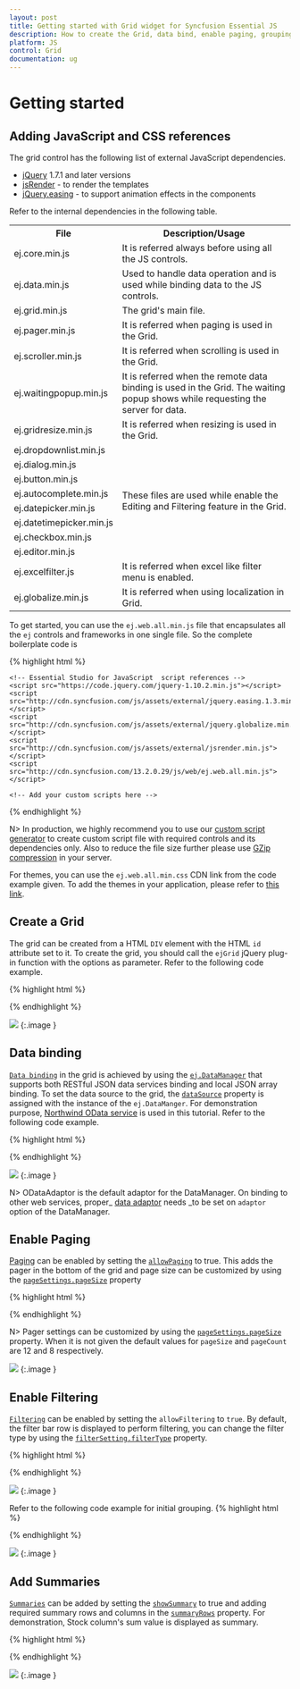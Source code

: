 ```yaml
---
layout: post
title: Getting started with Grid widget for Syncfusion Essential JS
description: How to create the Grid, data bind, enable paging, grouping, filtering and add summaries
platform: JS
control: Grid
documentation: ug
---
```

# Getting started

## Adding JavaScript and CSS references

The grid control has the following list of external JavaScript dependencies. 

* [jQuery](http://jquery.com/) 1.7.1 and later versions
* [jsRender](https://github.com/borismoore/jsrender) - to render the templates
* [jQuery.easing](http://gsgd.co.uk/sandbox/jquery/easing/) - to support animation effects in the components

Refer to the internal dependencies in the following table.

<table>
<tr>
<th>
File                          </th><th>
Description/Usage</th></tr>
<tr>
<td>
ej.core.min.js</td><td>
It is referred always before using all the JS controls.</td></tr>
<tr>
<td>
ej.data.min.js</td><td>
Used to handle data operation and is used while binding data to the JS controls.</td></tr>
<tr>
<td>
ej.grid.min.js</td><td>
The grid's main file.</td></tr>
<tr>
<td>
ej.pager.min.js</td><td>
It is referred when paging is used in the Grid.  </td></tr>
<tr>
<td>
ej.scroller.min.js</td><td>
It is referred when scrolling is used in the Grid.  </td></tr>
<tr>
<td>
ej.waitingpopup.min.js</td><td>
It is referred when the remote data binding is used in the Grid. The waiting popup shows while requesting the server for data.</td></tr>
<tr>
<td>
ej.gridresize.min.js</td><td>
It is referred when resizing is used in the Grid.</td></tr>
<tr>
<td>
ej.dropdownlist.min.js</td><td rowspan = "8">
These files are used while enable the Editing and Filtering feature in the Grid.</td></tr>
<tr>
<td>
ej.dialog.min.js</td></tr>
<tr>
<td>
ej.button.min.js</td></tr>
<tr>
<td>
ej.autocomplete.min.js</td></tr>
<tr>
<td>
ej.datepicker.min.js</td></tr>
<tr>
<td>
ej.datetimepicker.min.js</td></tr>
<tr>
<td>
ej.checkbox.min.js</td></tr>
<tr>
<td>
ej.editor.min.js</td></tr>
<tr>
<td>
ej.excelfilter.js</td><td>
It is referred when excel like filter menu is enabled.</td></tr>
<tr>
<td>
ej.globalize.min.js</td><td>
It is referred when using localization in Grid.</td></tr>
</table>


To get started, you can use the `ej.web.all.min.js` file that encapsulates all the `ej` controls and frameworks in one single file. So the complete boilerplate code is

{% highlight html %}

<!DOCTYPE html>
<html>
<head>
    <meta name="viewport" content="width=device-width, initial-scale=1.0">
    <meta name="description" content="Essential Studio for JavaScript">
    <meta name="author" content="Syncfusion">
    <title></title>
    <!-- Essential Studio for JavaScript  theme reference -->
    <link rel="stylesheet" href="http://cdn.syncfusion.com/13.2.0.29/js/web/flat-azure/ej.web.all.min.css" />

    <!-- Essential Studio for JavaScript  script references -->
    <script src="https://code.jquery.com/jquery-1.10.2.min.js"></script>
    <script src="http://cdn.syncfusion.com/js/assets/external/jquery.easing.1.3.min.js"> </script>
    <script src="http://cdn.syncfusion.com/js/assets/external/jquery.globalize.min.js"></script>
    <script src="http://cdn.syncfusion.com/js/assets/external/jsrender.min.js"></script>
    <script src="http://cdn.syncfusion.com/13.2.0.29/js/web/ej.web.all.min.js"> </script>

    <!-- Add your custom scripts here -->

</head>
<body>

</body>
</html>
{% endhighlight %}



N> In production, we highly recommend you to use our [custom script generator](http://helpjs.syncfusion.com/js/custom-script-generator)  to create custom script file with required controls and its dependencies only. Also to reduce the file size further please use [GZip compression](https://developers.google.com/web/fundamentals/performance/optimizing-content-efficiency/optimize-encoding-and-transfer?hl=en) in your server.

For themes, you can use the `ej.web.all.min.css` CDN link from the code example given. To add the themes in your application, please refer to [this link](http://help.syncfusion.com/js/theming-in-essential-javascript-components).

## Create a Grid

The grid can be created from a HTML `DIV` element with the HTML `id` attribute set to it. To create the grid, you should call the `ejGrid` jQuery plug-in function with the options as parameter. Refer to the following code example.

{% highlight html %}

<div id='Grid'></div>

<script>

    $(function () {
        $('#Grid').ejGrid({
            dataSource: shipDetails
        });
    });

    var shipDetails = [
          { Name: 'Hanari Carnes', City: 'Brazil' },
          { Name: 'Split Rail Beer & Ale', City: 'USA' },
          { Name: 'Ricardo Adocicados', City: 'Brazil' }
    ];

</script>


{% endhighlight %}


![](../Getting-started_images/Getting-started_img1.png)
{:.image }


## Data binding

[`Data binding`](http://helpjs.syncfusion.com/js/grid/data-binding) in the grid is achieved by using the [`ej.DataManager`](http://helpjs.syncfusion.com/js/datamanager/overview) that supports both RESTful JSON data services binding and local JSON array binding.  To set the data source to the grid, the [`dataSource`](http://help.syncfusion.com/js/api/ejgrid#members:columns-datasource) property is assigned with the instance of the `ej.DataManger`. For demonstration purpose, [Northwind OData service](http://mvc.syncfusion.com/Services/Northwnd.svc/) is used in this tutorial. Refer to the following code example.

{% highlight html %}

<div id="Grid"></div>
<script type="text/javascript">
    $(function () {// Document is ready.
        //oData Adaptor with DataManager
        var dataManager = new ej.DataManager("http://mvc.syncfusion.com/Services/Northwnd.svc/Foods");
        $("#Grid").ejGrid({
            dataSource: dataManager
        });
    });
</script>

{% endhighlight %}

![](../Getting-started_images/Getting-started_img2.png)
{:.image }


N> ODataAdaptor is the default adaptor for the DataManager. On binding to other web services, proper_ [data adaptor](http://helpjs.syncfusion.com/js/datamanager/data-adaptors) needs _to be set on `adaptor` option of the DataManager.


## Enable Paging

[Paging](http://helpjs.syncfusion.com/js/grid/paging) can be enabled by setting the [`allowPaging`](http://help.syncfusion.com/js/api/ejgrid#members:allowpaging) to true.  This adds the pager in the bottom of the grid and page size can be customized by using the [`pageSettings.pageSize`](http://help.syncfusion.com/js/api/ejgrid#members:pagesettings-pagesize) property

{% highlight html %}

<div id="Grid"></div>
<script type="text/javascript">
   $(function () {
        var dataManager = new ej.DataManager("http://mvc.syncfusion.com/Services/Northwnd.svc/Foods");
        $("#Grid").ejGrid({
            dataSource: dataManager,
            allowPaging: true,
            pageSettings: { pageSize: 8 }
       });
   });
</script>
{% endhighlight %}

N> Pager settings can be customized by using the [`pageSettings.pageSize`](http://help.syncfusion.com/js/api/ejgrid#members:pagesettings-pagesize) property. When it is not given the default values for `pageSize` and `pageCount` are 12 and 8 respectively.


![](../Getting-started_images/Getting-started_img3.png)
{:.image }


## Enable Filtering

[`Filtering`](/js/grid/filter) can be enabled by setting the `allowFiltering` to `true`. By default, the filter bar row is displayed to perform filtering, you can change the filter type by using the [`filterSetting.filterType`](http://help.syncfusion.com/js/api/ejgrid#members:filtersettings) property.

{% highlight html %}

<div id="Grid"></div>
<script type="text/javascript">
    
    $(function () {
        var dataManager = new ej.DataManager("http://mvc.syncfusion.com/Services/Northwnd.svc/Foods");
        $("#Grid").ejGrid({
             dataSource: dataManager,
             allowPaging: true,
             pageSettings: { pageSize: 8 },
             allowFiltering: true
         });
    });
    </script>
{% endhighlight %}

![](../Getting-started_images/Getting-started_img4.png)
{:.image }


## Enable Grouping

[`Grouping`](/js/grid/grouping) can be enabled by setting the [`allowGrouping`](http://help.syncfusion.com/js/api/ejgrid#members:allowgrouping) to `true`.  Columns can be grouped dynamically by drag and drop the grid column header to the group drop area. The initial grouping can be done by adding required column names in the [`groupSettings.groupedColumns`](http://help.syncfusion.com/js/api/ejgrid#members:groupsettings-groupedcolumns) property. 
{% highlight html %}

<div id="Grid"></div>

<script type="text/javascript">
    $(function () {
        var dataManager = new ej.DataManager("http://mvc.syncfusion.com/Services/Northwnd.svc/Foods");
        $("#Grid").ejGrid({
            dataSource: dataManager,
            allowPaging: true,
            pageSettings: { pageSize: 8 },
            allowGrouping: true
        });
    });
</script>
{% endhighlight %}

![](../Getting-started_images/Getting-started_img5.png)
{:.image }


Refer to the following code example for initial grouping.
{% highlight html %}

<div id="Grid"></div>
<script type="text/javascript">
    
    $(function () {
      var dataManager = new ej.DataManager("http://mvc.syncfusion.com/Services/Northwnd.svc/Foods");
        $("#Grid").ejGrid({
            dataSource: dataManager,
            allowPaging: true,
            pageSettings: { pageSize: 8 },
            allowGrouping: true,
            groupSettings: { groupedColumns: ["ItemType"] }
         });
    });

</script>
{% endhighlight %}

![](../Getting-started_images/Getting-started_img6.png)
{:.image }


## Add Summaries

[`Summaries`](http://helpjs.syncfusion.com/js/grid/summary) can be added by setting the [`showSummary`](http://help.syncfusion.com/js/api/ejgrid#members:showsummary) to true and adding required summary rows and columns in the [`summaryRows`](http://help.syncfusion.com/js/api/ejgrid#members:summaryrows) property. For demonstration, Stock column's sum value is displayed as summary.

{% highlight html %}

<div id="Grid"></div>
<script type="text/javascript">
    $(function () {
        var dataManager = new ej.DataManager("http://mvc.syncfusion.com/Services/Northwnd.svc/Foods");
        $("#Grid").ejGrid({
            dataSource: dataManager,
            allowPaging: true,
            pageSettings: { pageSize: 8 },
            allowGrouping: true,
            groupSettings: { groupedColumns: ["ItemType"] },
            showSummary: true,
            summaryRows: [
                {
                  	title: "Sum",
                  	summaryColumns: [
                    { summaryType: ej.Grid.SummaryType.Sum, displayColumn: "Stock", dataMember: "Stock" }
              	  ]
              }
           ]
        });
    })

</script>
{% endhighlight %}

![](../Getting-started_images/Getting-started_img7.png)
{:.image }





